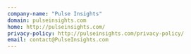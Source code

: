 ```yaml
---
company-name: "Pulse Insights"
domain: pulseinsights.com
home: http://pulseinsights.com/
privacy-policy: http://pulseinsights.com/privacy-policy/
email: contact@PulseInsights.com
---
```





